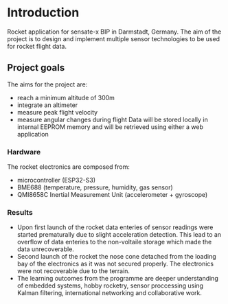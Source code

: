 # Introduction
Rocket application for sensate-x BIP in Darmstadt, Germany. The aim of the project is to design and implement multiple sensor technologies to be used for rocket flight data.
## Project goals
The aims for the project are:
* reach a minimum altitude of 300m
* integrate an altimeter
* measure peak flight velocity
* measure angular changes during flight
Data will be stored locally in internal EEPROM memory and will be retrieved using either a web application 
### Hardware
The rocket electronics are composed from:
* microcontroller (ESP32-S3)
* BME688 (temperature, pressure, humidity, gas sensor)
* QMI8658C Inertial Measurement Unit (accelerometer + gyroscope)
### Results
* Upon first launch of the rocket data enteries of sensor readings were started prematurally due to slight acceleration detection. This lead to an overflow of data enteries to the non-voltaile storage which made the data unrecoverable.
* Second launch of the rocket the nose cone detached from the loading bay of the electronics as it was not secured properly. The electronics were not recoverable due to the terrain.
* The learning outcomes from the programme are deeper understanding of embedded systems, hobby rocketry, sensor proccessing using Kalman filtering, international networking and collaborative work. 

